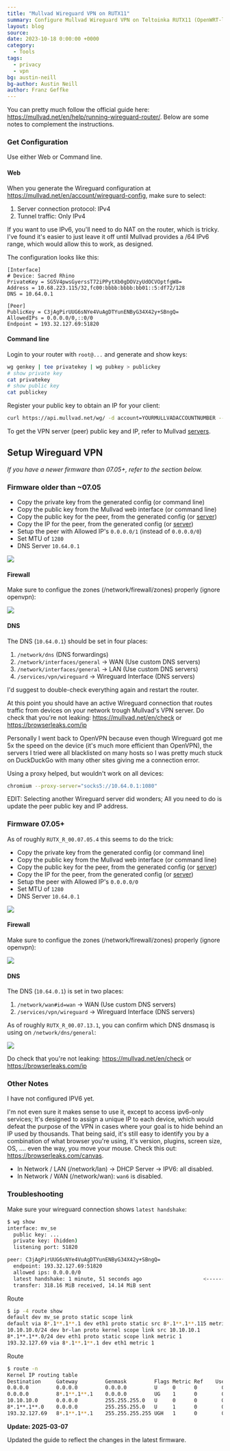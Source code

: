 ```yaml
---
title: "Mullvad Wireguard VPN on RUTX11"
summary: Configure Mullvad Wireguard VPN on Teltoinka RUTX11 (OpenWRT-like)
layout: blog
source:
date: 2023-10-18 0:00:00 +0000
category:
  - Tools
tags:
  - privacy
  - vpn
bg: austin-neill
bg-author: Austin Neill
author: Franz Geffke
---
```


You can pretty much follow the official guide here: https://mullvad.net/en/help/running-wireguard-router/. Below are some notes to complement the instructions.

### Get Configuration

Use either Web or Command line.

#### Web

When you generate the Wireguard configuration at https://mullvad.net/en/account/wireguard-config, make sure to select:

1. Server connection protocol: IPv4
2. Tunnel traffic: Only IPv4

If you want to use IPv6, you'll need to do NAT on the router, which is tricky. I've found it's easier to just leave it off until Mullvad provides a /64 IPv6 range, which would allow this to work, as designed.

The configuration looks like this:

```
[Interface]
# Device: Sacred Rhino
PrivateKey = SG5V4pwsGyerssT72iPPytXb0gDOVzyUdOCVOptfgW8=
Address = 10.68.223.115/32,fc00:bbbb:bbbb:bb01::5:df72/128
DNS = 10.64.0.1

[Peer]
PublicKey = C3jAgPirUUG6sNYe4VuAgDTYunENByG34X42y+SBngQ=
AllowedIPs = 0.0.0.0/0,::0/0
Endpoint = 193.32.127.69:51820
```

#### Command line

Login to your router with `root@...` and generate and show keys:

```bash
wg genkey | tee privatekey | wg pubkey > publickey
# show private key
cat privatekey
# show public key
cat publickey
```

Register your public key to obtain an IP for your client:

```bash
curl https://api.mullvad.net/wg/ -d account=YOURMULLVADACCOUNTNUMBER --data-urlencode pubkey=YOURPUBLICKEY
```

To get the VPN server (peer) public key and IP, refer to Mullvad [servers](https://mullvad.net/en/servers).

## Setup Wireguard VPN

_If you have a newer firmware than 07.05+, refer to the section below._

### Firmware older than ~07.05

- Copy the private key from the generated config (or command line)
- Copy the public key from the Mullvad web interface (or command line)
- Copy the public key for the peer, from the generated config (or [server](https://mullvad.net/en/servers))
- Copy the IP for the peer, from the generated config  (or [server](https://mullvad.net/en/servers))
- Setup the peer with Allowed IP's `0.0.0.0/1` (instead of `0.0.0.0/0`)
- Set MTU of `1280`
- DNS Server `10.64.0.1`

<img src="/assets/images/blog/mullvad-wireguard-vpn-on-rutx11-interface.png">

#### Firewall

Make sure to configue the zones (/network/firewall/zones) properly (ignore openvpn):

<img src="/assets/images/blog/mullvad-wireguard-vpn-on-rutx11-firewall.png">

#### DNS

The DNS (`10.64.0.1`) should be set in four places:

1. `/network/dns` (DNS forwardings)
2. `/network/interfaces/general` -> WAN (Use custom DNS servers)
3. `/network/interfaces/general` -> LAN (Use custom DNS servers)
4. `/services/vpn/wireguard` -> Wireguard Interface (DNS servers)

I'd suggest to double-check everything again and restart the router.

At this point you should have an active Wireguard connection that routes traffic from devices on your network trough Mullvad's VPN server. Do check that you're not leaking: https://mullvad.net/en/check or https://browserleaks.com/ip

Personally I went back to OpenVPN because even though Wireguard got me 5x the speed on the device (it's much more efficient than OpenVPN), the servers I tried were all blacklisted on many hosts so I was pretty much stuck on DuckDuckGo with many other sites giving me a connection error.

Using a proxy helped, but wouldn't work on all devices:

```bash
chromium --proxy-server="socks5://10.64.0.1:1080"
```

EDIT: Selecting another Wireguard server did wonders; All you need to do is update the peer public key and IP address.

### Firmware 07.05+

As of roughly `RUTX_R_00.07.05.4` this seems to do the trick:

- Copy the private key from the generated config (or command line)
- Copy the public key from the Mullvad web interface (or command line)
- Copy the public key for the peer, from the generated config (or [server](https://mullvad.net/en/servers))
- Copy the IP for the peer, from the generated config  (or [server](https://mullvad.net/en/servers))
- Setup the peer with Allowed IP's `0.0.0.0/0`
- Set MTU of `1280`
- DNS Server `10.64.0.1`

<img src="/assets/images/blog/mullvad-wireguard-vpn-on-rutx11-interface.png">

#### Firewall

Make sure to configue the zones (/network/firewall/zones) properly (ignore openvpn):

<img src="/assets/images/blog/mullvad-wireguard-vpn-on-rutx11-firewall.png">

#### DNS

The DNS (`10.64.0.1`) is set in two places:

1. `/network/wan#id=wan` -> WAN (Use custom DNS servers)
2. `/services/vpn/wireguard` -> Wireguard Interface (DNS servers)

As of roughly `RUTX_R_00.07.13.1`, you can confirm which DNS dnsmasq is using on `/network/dns/general`:

<img src="/assets/images/blog/mullvad-wireguard-vpn-on-rutx11-dns.png">

Do check that you're not leaking: https://mullvad.net/en/check or https://browserleaks.com/ip

### Other Notes

I have not configured IPV6 yet.

I'm not even sure it makes sense to use it, except to access ipv6-only services; It's designed to assign a unique IP to each device, which would defeat the purpose of the VPN in cases where your goal is to hide behind an IP used by thousands. That being said, it's still easy to identify you by a combination of what browser you're using, it's version, plugins, screen size, OS, .... even the way, you move your mouse. Check this out: https://browserleaks.com/canvas.

- In Network / LAN (/network/lan) -> DHCP Server -> IPV6: all disabled.
- In Network / WAN (/network/wan): `wan6` is disabled.

### Troubleshooting

Make sure your wireguard connection shows `latest handshake`:

```bash
$ wg show
interface: mv_se
  public key: ...
  private key: (hidden)
  listening port: 51820

peer: C3jAgPirUUG6sNYe4VuAgDTYunENByG34X42y+SBngQ=
  endpoint: 193.32.127.69:51820
  allowed ips: 0.0.0.0/0
  latest handshake: 1 minute, 51 seconds ago                    <-----------------------
  transfer: 318.16 MiB received, 14.14 MiB sent
```

Route

```bash
$ ip -4 route show
default dev mv_se proto static scope link 
default via 8*.1**.1**.1 dev eth1 proto static src 8*.1**.1**.115 metric 1 
10.10.10.0/24 dev br-lan proto kernel scope link src 10.10.10.1 
8*.1**.1**.0/24 dev eth1 proto static scope link metric 1 
193.32.127.69 via 8*.1**.1**.1 dev eth1 metric 1 
```

Route

```bash
$ route -n
Kernel IP routing table
Destination     Gateway         Genmask         Flags Metric Ref    Use Iface
0.0.0.0         0.0.0.0         0.0.0.0         U     0      0        0 mv_se
0.0.0.0         8*.1**.1**.1    0.0.0.0         UG    1      0        0 eth1
10.10.10.0      0.0.0.0         255.255.255.0   U     0      0        0 br-lan
8*.1**.1**.0    0.0.0.0         255.255.255.0   U     1      0        0 eth1
193.32.127.69   8*.1**.1**.1    255.255.255.255 UGH   1      0        0 eth1
```

**Update: 2025-03-07**

Updated the guide to reflect the changes in the latest firmware.